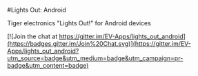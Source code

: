 #Lights Out: Android

Tiger electronics "Lights Out!" for Android devices

[![Join the chat at https://gitter.im/EV-Apps/lights_out_android](https://badges.gitter.im/Join%20Chat.svg)](https://gitter.im/EV-Apps/lights_out_android?utm_source=badge&utm_medium=badge&utm_campaign=pr-badge&utm_content=badge)
